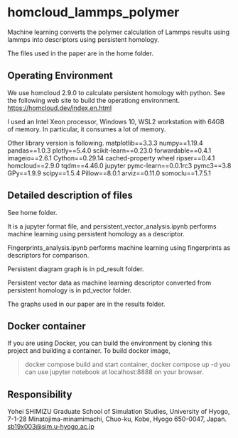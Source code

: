 # homcloud_lammps_polymer
Machine learning converts the polymer calculation of Lammps results using lammps into descriptors using persistent homology.

The files used in the paper are in the home folder.

## Operating Environment
We use homcloud 2.9.0 to calculate persistent homology with python.
See the following web site to build the operationg environment.
https://homcloud.dev/index.en.html

I used an Intel Xeon processor, Windows 10, WSL2 workstation with 64GB of memory. In particular, it consumes a lot of memory.

Other library version is following.
matplotlib==3.3.3
numpy==1.19.4
pandas==1.0.3
plotly==5.4.0
scikit-learn==0.23.0
forwardable==0.4.1
imageio==2.6.1
Cython==0.29.14
cached-property
wheel
ripser==0.4.1
homcloud==2.9.0
tqdm==4.46.0
jupyter
pymc-learn==0.0.1rc3
pymc3==3.8
GPy==1.9.9
scipy==1.5.4
Pillow==8.0.1
arviz==0.11.0
somoclu==1.7.5.1

## Detailed description of files
See home folder.

It is a jupyter format file, and persistent_vector_analysis.ipynb performs machine learning using persistent homology as a descriptor.

Fingerprints_analysis.ipynb performs machine learning using fingerprints as descriptors for comparison.

Persistent diagram graph is in pd_result folder.

Persistent vector data as machine learning descriptor converted from persistent homology is in pd_vector folder.

The graphs used in our paper are in the results folder.



## Docker container
If you are using Docker, you can build the environment by cloning this project and building a container.
To build docker image, 
> docker compose build
and start container,
> docker compose up -d
you can use jupyter notebook at localhost:8888 on your browser.

## Responsibility
Yohei SHIMIZU
Graduate School of Simulation Studies, University of Hyogo, 7-1-28 Minatojima-minamimachi, Chuo-ku, Kobe, Hyogo 650-0047, Japan.
sb19x003@sim.u-hyogo.ac.jp
